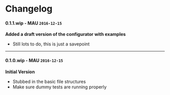 # Changelog

#### 0.1.1.wip - MAU `2016-12-15`  
**Added a draft version of the configurator with examples**

* Still lots to do, this is just a savepoint
        
---

#### 0.1.0.wip - MAU `2016-12-15`  
**Initial Version**

* Stubbed in the basic file structures
* Make sure dummy tests are running properly



